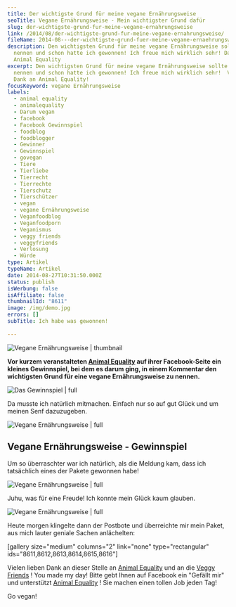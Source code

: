 ```yaml
---
title: Der wichtigste Grund für meine vegane Ernährungsweise
seoTitle: Vegane Ernährungsweise - Mein wichtigster Grund dafür
slug: der-wichtigste-grund-fur-meine-vegane-ernahrungsweise
link: /2014/08/der-wichtigste-grund-fur-meine-vegane-ernahrungsweise/
fileName: 2014-08---der-wichtigste-grund-fuer-meine-vegane-ernaehrungsweise.md
description: Den wichtigsten Grund für meine vegane Ernährungsweise sollte ich
  nennen und schon hatte ich gewonnen! Ich freue mich wirklich sehr! Dank an
  Animal Equality
excerpt: Den wichtigsten Grund für meine vegane Ernährungsweise sollte ich
  nennen und schon hatte ich gewonnen! Ich freue mich wirklich sehr!  Vielen
  Dank an Animal Equality!
focusKeyword: vegane Ernährungsweise
labels:
  - animal equality
  - animalequality
  - Darum vegan
  - facebook
  - Facebook Gewinnspiel
  - foodblog
  - foodblogger
  - Gewinner
  - Gewinnspiel
  - govegan
  - Tiere
  - Tierliebe
  - Tierrecht
  - Tierrechte
  - Tierschutz
  - Tierschützer
  - vegan
  - vegane Ernährungsweise
  - Veganfoodblog
  - Veganfoodporn
  - Veganismus
  - veggy friends
  - veggyfriends
  - Verlosung
  - Würde
type: Artikel
typeName: Artikel
date: 2014-08-27T10:31:50.000Z
status: publish
isWerbung: false
isAffiliate: false
thumbnailId: "8611"
image: /img/demo.jpg
errors: []
subTitle: Ich habe was gewonnen!
  
---
```


![Vegane Ernährungsweise | thumbnail](http://cardamonchai.com/wp-content/uploads/2014/08/397483_566813963392434_746328727_n-150x150.jpg "[ ](https://www.facebook.com/AnimalEqualityGermany?fref=ts)  Animal Equality")

**Vor kurzem veranstalteten
[Animal Equality](https://www.facebook.com/AnimalEqualityGermany?fref=ts) auf
ihrer Facebook-Seite ein kleines Gewinnspiel, bei dem es darum ging, in einem
Kommentar den wichtigsten Grund für eine vegane Ernährungsweise zu nennen.**

![Das Gewinnspiel | full](http://cardamonchai.files.wordpress.com/2014/08/bildschirmfoto-2014-08-21-um-11-05-26.png "[ ](https://www.flickr.com/photos/99929697@N07/)  Das Gewinnspiel")

Da musste ich natürlich mitmachen. Einfach nur so auf gut Glück und um meinen
Senf dazuzugeben.

![Vegane Ernährungsweise | full](http://cardamonchai.com/wp-content/uploads/2014/08/bildschirmfoto-2014-08-27-um-12-10-15.png "[ ](https://www.flickr.com/photos/99929697@N07/)  Der wichtigste Grund für meine vegane Ernährungsweise")

## Vegane Ernährungsweise - Gewinnspiel

Um so überraschter war ich natürlich, als die Meldung kam, dass ich tatsächlich
eines der Pakete gewonnen habe!

![Vegane Ernährungsweise | full](http://cardamonchai.com/wp-content/uploads/2014/08/bildschirmfoto-2014-08-27-um-11-57-44.png "[ ](https://www.flickr.com/photos/99929697@N07/)  Die Gewinner stehen fest!")

Juhu, was für eine Freude! Ich konnte mein Glück kaum glauben.

![Vegane Ernährungsweise | full](http://cardamonchai.com/wp-content/uploads/2014/08/bildschirmfoto-2014-08-21-um-11-02-46.png "[ ](https://www.flickr.com/photos/99929697@N07/)  Hoffentlich der Beginn einer Glückssträhne")

Heute morgen klingelte dann der Postbote und überreichte mir mein Paket, aus
mich lauter geniale Sachen anlächelten:

[gallery size="medium" columns="2" link="none" type="rectangular"
ids="8611,8612,8613,8614,8615,8616"]

Vielen lieben Dank an dieser Stelle an
[Animal Equality](https://www.facebook.com/AnimalEqualityGermany?fref=ts) und an
die [Veggy Friends](https://www.facebook.com/veggyfriends?fref=ts) ! You made my
day! Bitte gebt Ihnen auf Facebook ein "Gefällt mir" und unterstützt
[Animal Equality](http://www.animalequality.de) ! Sie machen einen tollen Job
jeden Tag!

Go vegan!

  